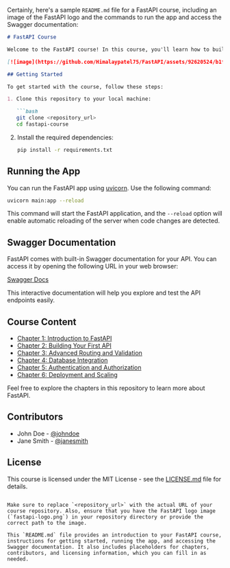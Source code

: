 Certainly, here's a sample `README.md` file for a FastAPI course, including an image of the FastAPI logo and the commands to run the app and access the Swagger documentation:

```markdown
# FastAPI Course

Welcome to the FastAPI course! In this course, you'll learn how to build blazing-fast web APIs with FastAPI.

[![image](https://github.com/Himalaypatel75/FastAPI/assets/92620524/b1f8b383-acd6-4637-a66e-c1161b529e40)](https://fastapi.tiangolo.com/img/logo-margin/logo-teal.png)

## Getting Started

To get started with the course, follow these steps:

1. Clone this repository to your local machine:

   ```bash
   git clone <repository_url>
   cd fastapi-course
   ```

2. Install the required dependencies:

   ```bash
   pip install -r requirements.txt
   ```

## Running the App

You can run the FastAPI app using [uvicorn](https://www.uvicorn.org/). Use the following command:

```bash
uvicorn main:app --reload
```

This command will start the FastAPI application, and the `--reload` option will enable automatic reloading of the server when code changes are detected.

## Swagger Documentation

FastAPI comes with built-in Swagger documentation for your API. You can access it by opening the following URL in your web browser:

[Swagger Docs](http://127.0.0.1:8000/docs)

This interactive documentation will help you explore and test the API endpoints easily.

## Course Content

- [Chapter 1: Introduction to FastAPI](chapters/chapter1.md)
- [Chapter 2: Building Your First API](chapters/chapter2.md)
- [Chapter 3: Advanced Routing and Validation](chapters/chapter3.md)
- [Chapter 4: Database Integration](chapters/chapter4.md)
- [Chapter 5: Authentication and Authorization](chapters/chapter5.md)
- [Chapter 6: Deployment and Scaling](chapters/chapter6.md)

Feel free to explore the chapters in this repository to learn more about FastAPI.

## Contributors

- John Doe - [@johndoe](https://github.com/johndoe)
- Jane Smith - [@janesmith](https://github.com/janesmith)

## License

This course is licensed under the MIT License - see the [LICENSE.md](LICENSE.md) file for details.
```

Make sure to replace `<repository_url>` with the actual URL of your course repository. Also, ensure that you have the FastAPI logo image (`fastapi-logo.png`) in your repository directory or provide the correct path to the image.

This `README.md` file provides an introduction to your FastAPI course, instructions for getting started, running the app, and accessing the Swagger documentation. It also includes placeholders for chapters, contributors, and licensing information, which you can fill in as needed.
